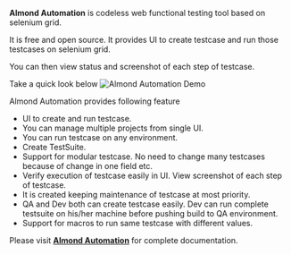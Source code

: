 **Almond Automation** is codeless web functional testing tool based on selenium grid.

It is free and open source. It provides UI to create testcase and run those testcases on selenium grid.

You can then view status and screenshot of each step of testcase.

Take a quick look below
![Almond Automation Demo](https://3.bp.blogspot.com/-rL6riJfHaeI/WuEvqt32IxI/AAAAAAAAENU/MxB5ep3zEZ4IyDF0VDbNL91q8vqqmZEagCLcBGAs/s1600/automation-speed.gif)

Almond Automation provides following feature
-  UI to create and run testcase.
- You can manage multiple projects from single UI.
- You can run testcase on any environment. 
- Create TestSuite.
- Support for modular testcase. No need to change many testcases because of change in one field etc.
- Verify execution of testcase easily in UI. View screenshot of each step of testcase.
- It is created keeping maintenance of testcase at most priority.
- QA and Dev both can create testcase easily. Dev can run complete testsuite on his/her machine before pushing build to QA environment.
- Support for macros to run same testcase with different values.

Please visit [**Almond Automation**](http://almond-automation.blogspot.com/p/home.html) for complete documentation.
